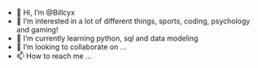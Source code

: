 - 👋 Hi, I’m @Billcyx
- 👀 I’m interested in a lot of different things, sports, coding, psychology and gaming!
- 🌱 I’m currently learning python, sql and data modeling
- 💞️ I’m looking to collaborate on ...
- 📫 How to reach me ...

<!---
Billcyx/Billcyx is a ✨ special ✨ repository because its `README.md` (this file) appears on your GitHub profile.
You can click the Preview link to take a look at your changes.
--->
